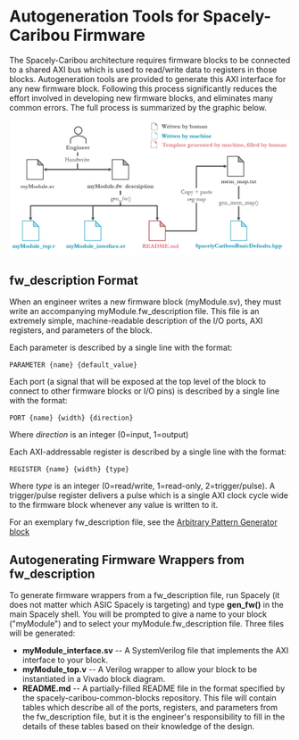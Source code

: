 # Autogeneration Tools for Spacely-Caribou Firmware

The Spacely-Caribou architecture requires firmware blocks to be connected to a shared AXI bus which is used to read/write data to registers in those blocks. Autogeneration tools are provided to generate this AXI interface for any new firmware block. Following this process significantly reduces the effort involved in developing new firmware blocks, and eliminates many common errors. The full process is summarized by the graphic below. 

<p align="center">
<img src="https://github.com/SpacelyProject/spacely-docs/blob/main/figures/spacely-caribou/FirmwareAutogenerationDiagram.PNG" width="700">
</p>


## fw_description Format

When an engineer writes a new firmware block (myModule.sv), they must write an accompanying myModule.fw_description file. This file is an extremely simple, machine-readable description of the I/O ports, AXI registers, and parameters of the block. 

Each parameter is described by a single line with the format:

```
PARAMETER {name} {default_value}
```

Each port (a signal that will be exposed at the top level of the block to connect to other firmware blocks or I/O pins) is described by a single line with the format:

```
PORT {name} {width} {direction}
```

Where *direction* is an integer (0=input, 1=output)

Each AXI-addressable register is described by a single line with the format:

```
REGISTER {name} {width} {type}
```

Where *type* is an integer (0=read/write, 1=read-only, 2=trigger/pulse). A trigger/pulse register delivers a pulse which is a single AXI clock cycle wide to the firmware block whenever any value is written to it. 


For an exemplary fw_description file, see the [Arbitrary Pattern Generator block](<https://github.com/SpacelyProject/spacely-caribou-common-blocks/blob/main/Arbitrary_Wave_Generator/APG.fw_description>)

## Autogenerating Firmware Wrappers from fw_description

To generate firmware wrappers from a fw_description file, run Spacely (it does not matter which ASIC Spacely is targeting) and type **gen_fw()** in the main Spacely shell. You will be prompted to give a name to your block ("myModule") and to select your myModule.fw_description file. Three files will be generated:

- **myModule_interface.sv** -- A SystemVerilog file that implements the AXI interface to your block. 
- **myModule_top.v** -- A Verilog wrapper to allow your block to be instantiated in a Vivado block diagram.
- **README.md** -- A partially-filled README file in the format specified by the spacely-caribou-common-blocks repository. This file will contain tables which describe all of the ports, registers, and parameters from the fw_description file, but it is the engineer's responsibility to fill in the details of these tables based on their knowledge of the design. 






